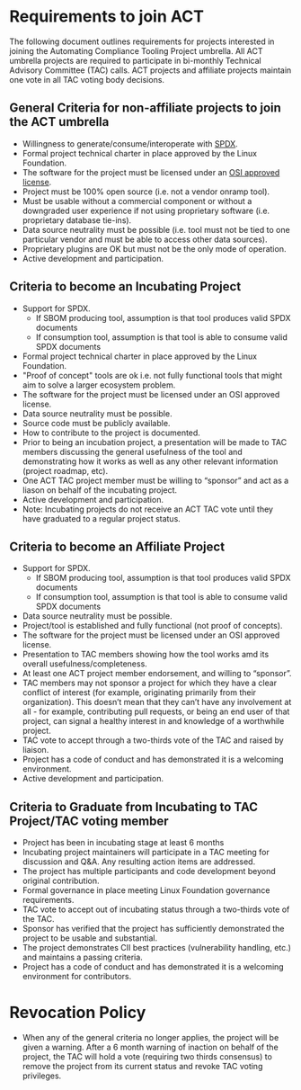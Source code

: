 # Requirements to join ACT
The following document outlines requirements for projects interested in joining the Automating Compliance Tooling Project umbrella. All ACT umbrella projects are required to participate in bi-monthly Technical Advisory Committee (TAC) calls. ACT projects and affiliate projects maintain one vote in all TAC voting body decisions.

## General Criteria for non-affiliate projects to join the ACT umbrella
* Willingness to generate/consume/interoperate with [SPDX](https://spdx.dev/).
* Formal project technical charter in place approved by the Linux Foundation. 
* The software for the project must be licensed under an [OSI approved license](https://opensource.org/licenses).
* Project must be 100% open source (i.e. not a vendor onramp tool).
* Must be usable without a commercial component or without a downgraded user experience if not using proprietary software (i.e. proprietary database tie-ins).
* Data source neutrality must be possible (i.e. tool must not be tied to one particular vendor and must be able to access other data sources).
* Proprietary plugins are OK but must not be the only mode of operation.
* Active development and participation.

## Criteria to become an Incubating Project
* Support for SPDX.
    * If SBOM producing tool, assumption is that tool produces valid SPDX documents
    * If consumption tool, assumption is that tool is able to consume valid SPDX documents
* Formal project technical charter in place approved by the Linux Foundation. 
* "Proof of concept" tools  are ok i.e. not fully functional tools that might aim to solve a larger ecosystem problem.
* The software for the project must be licensed under an OSI approved license.
* Data source neutrality must be possible.
* Source code must be publicly available.
* How to contribute to the project is documented.
* Prior to being an incubation project, a presentation will be made to TAC members discussing the general usefulness of the tool and demonstrating how it works as well as any other relevant information (project roadmap, etc).
* One ACT TAC project member must be willing to “sponsor” and act as a liason on behalf of the incubating project.
* Active development and participation.
* Note: Incubating projects do not receive an ACT TAC vote until they have graduated to a regular project status.

## Criteria to become an Affiliate Project
* Support for SPDX.
    * If SBOM producing tool, assumption is that tool produces valid SPDX documents
    * If consumption tool, assumption is that tool is able to consume valid SPDX documents
* Data source neutrality must be possible.
* Project/tool is established and fully functional (not proof of concepts).
* The software for the project must be licensed under an OSI approved license.
* Presentation to TAC members showing how the tool works amd its overall usefulness/completeness.
* At least one ACT project member endorsement, and willing to “sponsor”.
* TAC members may not sponsor a project for which they have a clear conflict of interest (for example, originating primarily from their organization). This doesn’t mean that they can’t have any involvement at all - for example, contributing pull requests, or being an end user of that project, can signal a healthy interest in and knowledge of a worthwhile project.
* TAC vote to accept through a two-thirds vote of the TAC and raised by liaison.
* Project has a code of conduct and has demonstrated it is a welcoming environment.
* Active development and participation.

## Criteria to Graduate from Incubating to TAC Project/TAC voting member
* Project has been in incubating stage at least 6 months
* Incubating project maintainers will participate in a TAC meeting for discussion and Q&A. Any resulting action items are addressed.
* The project has multiple participants and code development beyond original contribution.
* Formal governance in place meeting Linux Foundation governance requirements.
* TAC vote to accept out of incubating status through a two-thirds vote of the TAC.
* Sponsor has verified that the project has sufficiently demonstrated the project to be usable and substantial.
* The project demonstrates CII best practices (vulnerability handling, etc.) and maintains a passing criteria.
* Project has a code of conduct and has demonstrated it is a welcoming environment for contributors.

# Revocation Policy
* When any of the general criteria no longer applies, the project will be given a warning. After a 6 month warning of inaction on behalf of the project, the TAC will hold a vote (requiring two thirds consensus) to remove the project from its current status and revoke TAC voting privileges.


